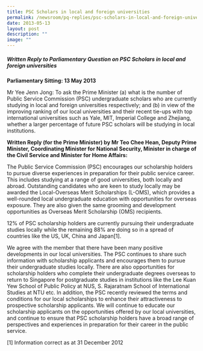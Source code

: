 ```yaml
---
title: PSC Scholars in local and foreign universities
permalink: /newsroom/pq-replies/psc-scholars-in-local-and-foreign-universities/
date: 2013-05-13
layout: post
description: ""
image: ""
---
```

##### Written Reply to Parliamentary Question on PSC Scholars in local and foreign universities

**Parliamentary Sitting: 13 May 2013**

Mr Yee Jenn Jong: To ask the Prime Minister (a) what is the number of Public Service Commission (PSC) undergraduate scholars who are currently studying in local and foreign universities respectively; and (b) in view of the improving ranking of our local universities and their recent tie-ups with top international universities such as Yale, MIT, Imperial College and Zhejiang, whether a larger percentage of future PSC scholars will be studying in local institutions. 

**Written Reply (for the Prime Minister) by Mr Teo Chee Hean, Deputy Prime Minister, Coordinating Minister for National Security, Minister in charge of the Civil Service and Minister for Home Affairs:**

The Public Service Commission (PSC) encourages our scholarship holders to pursue diverse experiences in preparation for their public service career. This includes studying at a range of good universities, both locally and abroad. Outstanding candidates who are keen to study locally may be awarded the Local-Overseas Merit Scholarships (L-OMS), which provides a well-rounded local undergraduate education with opportunities for overseas exposure. They are also given the same grooming and development opportunities as Overseas Merit Scholarship (OMS) recipients.   
  
12% of PSC scholarship holders are currently pursuing their undergraduate studies locally while the remaining 88% are doing so in a spread of countries like the US, UK, China and Japan\[1\].  
  
We agree with the member that there have been many positive developments in our local universities. The PSC continues to share such information with scholarship applicants and encourages them to pursue their undergraduate studies locally. There are also opportunities for scholarship holders who complete their undergraduate degrees overseas to return to Singapore for postgraduate studies in institutions like the Lee Kuan Yew School of Public Policy at NUS, S. Rajaratnam School of International Studies at NTU etc. In addition, the PSC recently reviewed the terms and conditions for our local scholarships to enhance their attractiveness to prospective scholarship applicants. We will continue to educate our scholarship applicants on the opportunities offered by our local universities, and continue to ensure that PSC scholarship holders have a broad range of perspectives and experiences in preparation for their career in the public service.  
  
\[1\] Information correct as at 31 December 2012